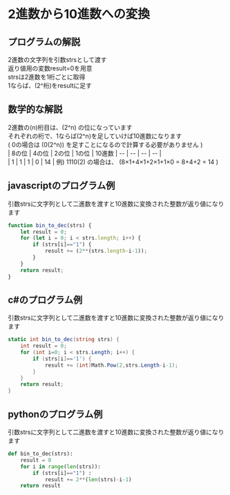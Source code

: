 # 2進数から10進数への変換


## プログラムの解説
2進数の文字列を引数strsとして渡す  
返り値用の変数result=0を用意  
strsは2進数を1桁ごとに取得  
1ならば、\(2^桁\)をresultに足す  

## 数学的な解説
2進数の\(n\)桁目は、\(2^n\) の位になっています  
それぞれの桁で、1ならば\(2^n\)を足していけば10進数になります  
( 0の場合は \(0(2^n)\) を足すことになるので計算する必要がありません )  
| 8の位 | 4の位 | 2の位 | 1の位 |  10進数
| -- | -- | -- | -- |  
| 1 | 1 | 1 | 0 |  14 |
例) 1110(2) の場合は、 \(8×1+4×1+2×1+1×0 = 8+4+2 = 14 \)

## javascriptのプログラム例
引数strsに文字列として二進数を渡すと10進数に変換された整数が返り値になります  
```js
function bin_to_dec(strs) {
    let result = 0;
    for (let i = 0; i < strs.length; i++) {
        if (strs[i]=="1") {
            result += (2**(strs.length-i-1));
        }
    }
    return result;
}
```

## c#のプログラム例
引数strsに文字列として二進数を渡すと10進数に変換された整数が返り値になります  
```cs
static int bin_to_dec(string strs) {
    int result = 0;
    for (int i=0; i < strs.Length; i++) {
        if (strs[i]=='1') {
            result += (int)Math.Pow(2,strs.Length-i-1);
        }
    }
    return result;
}
```

## pythonのプログラム例
引数strsに文字列として二進数を渡すと10進数に変換された整数が返り値になります  
```py
def bin_to_dec(strs):
    result = 0
    for i in range(len(strs)):
        if (strs[i]=="1") :
            result += 2**(len(strs)-i-1)
    return result
```

